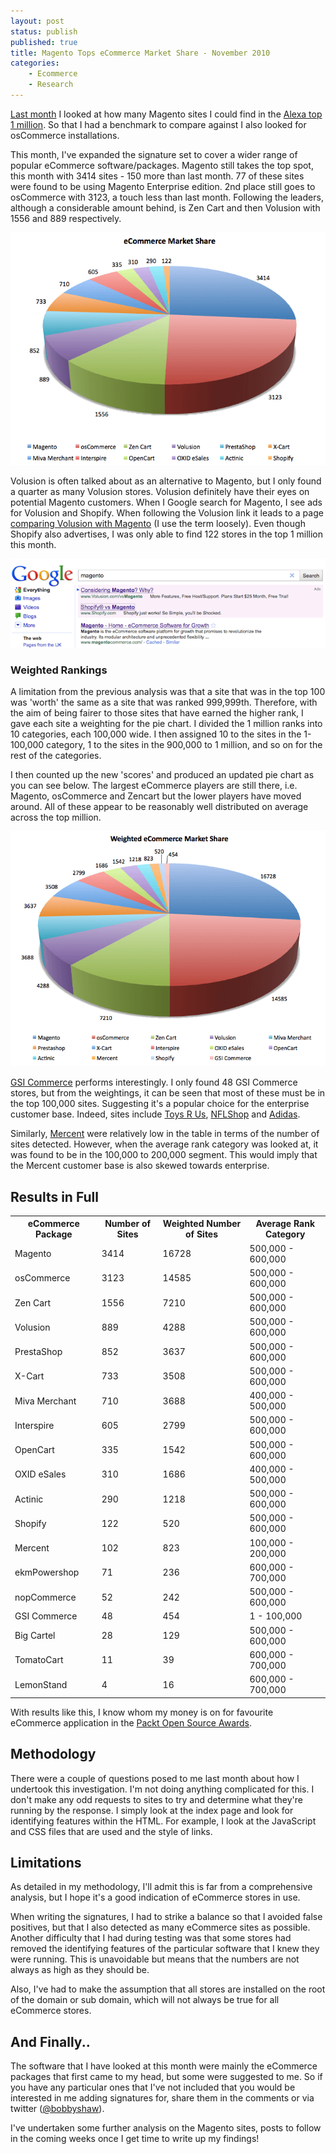 ```yaml
---
layout: post
status: publish
published: true
title: Magento Tops eCommerce Market Share - November 2010
categories:
    - Ecommerce
    - Research
---
```

<a href="http://tomrobertshaw.net/2010/10/3262-magento-sites-in-the-alexa-top-1-million/">Last month</a> I looked at how many Magento sites I could find in the <a href="http://www.alexa.com/topsites">Alexa top 1 million</a>.   So that I had a benchmark to compare against I also looked for osCommerce installations.

This month, I've expanded the signature set to cover a wider range of popular eCommerce software/packages.   Magento still takes the top spot, this month with 3414 sites - 150 more than last month.   77 of these sites were found to be using Magento Enterprise edition.  2nd place still goes to osCommerce with 3123, a touch less than last month.  Following the leaders, although a considerable amount behind, is Zen Cart and then Volusion with 1556 and 889 respectively.

<img src="/img/2010/11/eCommerce-Market-Share.png" alt="eCommerce Market Share" title="eCommerce Market Share" />

Volusion is often talked about as an alternative to Magento, but I only found a quarter as many Volusion stores.  Volusion definitely have their eyes on potential Magento customers.  When I Google search for Magento, I see ads for Volusion and Shopify.  When following the Volusion link it leads to a page <a href="http://www.volusion.com/volusion_magento_comparison/">comparing Volusion with Magento</a> (I use the term loosely).    Even though Shopify also advertises, I was only able to find 122 stores in the top 1 million this month.

<img src="/img/2010/11/Magento-Google-Sponsered-Listings.png" alt="Magento - Google Sponsored Listings" title="Magento - Google Sponsored Listings" />

<h3>Weighted Rankings</h3>

A limitation from the previous analysis was that a site that was in the top 100 was 'worth' the same as a site that was ranked 999,999th.   Therefore, with the aim of being fairer to those sites that have earned the higher rank, I gave each site a weighting for the pie chart.  I divided the 1 million ranks into 10 categories, each 100,000 wide.  I then assigned 10 to the sites in the 1-100,000 category, 1 to the sites in the 900,000 to 1 million, and so on for the rest of the categories.  

I then counted up the new 'scores' and produced an updated pie chart as you can see below.  The largest eCommerce players are still there, i.e. Magento, osCommerce and Zencart but the lower players have moved around.   All of these appear to be reasonably well distributed on average across the top million.

<img src="/img/2010/11/Weighted-eCommerce-Market-Share.png" alt="Weighted eCommerce Market Share" title="Weighted eCommerce Market Share" />

<a href="http://www.gsicommerce.com/">GSI Commerce</a> performs interestingly.  I only found 48 GSI Commerce stores, but from the weightings, it can be seen that most of these must be in the top 100,000 sites.  Suggesting it's a popular choice for the enterprise customer base.   Indeed, sites include <a href="http://www.toysrus.co.uk">Toys R Us</a>, <a href="http://www.nflshop.com">NFLShop</a> and <a href="http://www.shopadidas.com/">Adidas</a>.

Similarly, <a href="http://www.mercent.com/">Mercent</a> were relatively low in the table in terms of the number of sites detected.   However, when the average rank category was looked at, it was found to be in the 100,000 to 200,000 segment.   This would imply that the Mercent customer base is also skewed towards enterprise.

<h2>Results in Full</h2>

<table>
   <tr>
     <th>eCommerce Package</th>
     <th>Number of Sites</th>
     <th>Weighted Number of Sites</th>
     <th>Average Rank Category</th>
  </tr>
   <tr>
      <td>Magento</td>
      <td>3414</td>
      <td>16728</td>
      <td>500,000 - 600,000</td>
   </tr>
   <tr>
      <td>osCommerce</td>
      <td>3123</td>
      <td>14585</td>
      <td>500,000 - 600,000</td>
   </tr>
   <tr>
      <td>Zen Cart</td>
      <td>1556</td>
      <td>7210</td>
      <td>500,000 - 600,000</td>
   </tr>
   <tr>
       <td>Volusion</td>
       <td>889</td>
       <td>4288</td>
       <td>500,000 - 600,000</td>
   </tr>
    <tr>
       <td>PrestaShop</td>
       <td>852</td>
       <td>3637</td>
       <td>500,000 - 600,000</td>
    </tr>
    <tr>
      <td>X-Cart</td>
      <td>733</td>
      <td>3508</td>
      <td>500,000 - 600,000</td>
    </tr>
    <tr>
       <td>Miva Merchant</td>
       <td>710</td>
       <td>3688</td>
       <td>400,000 - 500,000</td>
    </tr>
    <tr>
      <td>Interspire</td>
      <td>605</td>
      <td>2799</td>
      <td>500,000 - 600,000</td>
     </tr>
     <tr>
       <td>OpenCart</td>
       <td>335</td>
       <td>1542</td>
       <td>500,000 - 600,000</td>
     </tr>
     <tr>
        <td>OXID eSales</td>
        <td>310</td>
        <td>1686</td>
        <td>400,000 - 500,000</td>
     </tr>
     <tr>
        <td>Actinic</td>
        <td>290</td>
        <td>1218</td>
        <td>500,000 - 600,000</td>
     </tr>
     <tr>
        <td>Shopify</td>
        <td>122</td>
        <td>520</td>
        <td>500,000 - 600,000</td>
     </tr>
     <tr>
        <td>Mercent</td>
        <td>102</td>
        <td>823</td>
        <td>100,000 - 200,000</td>
     </tr>
     <tr>
        <td>ekmPowershop</td>
        <td>71</td>
        <td>236</td>
        <td>600,000 - 700,000</td>
     </tr>
     <tr>
       <td>nopCommerce</td>
       <td>52</td>
       <td>242</td>
       <td>500,000 - 600,000</td>
     </tr>
     <tr>
        <td>GSI Commerce</td>
        <td>48</td>
        <td>454</td>
        <td>1 - 100,000</td>
     </tr>
     <tr>
        <td>Big Cartel</td>
        <td>28</td>
        <td>129</td>
        <td>500,000 - 600,000</td>
     </tr>
     <tr>
        <td>TomatoCart</td>
        <td>11</td>
        <td>39</td>
        <td>600,000 - 700,000</td>
     </tr>
     <tr>
       <td>LemonStand</td>
       <td>4</td>
       <td>16</td>
       <td>600,000 - 700,000</td>
    </tr>
</table>

With results like this, I know whom my money is on for favourite eCommerce application in the <a href="http://www.packtpub.com/open-source-awards-home/2010-open-source-awards-finalists">Packt Open Source Awards</a>.


<h2>Methodology</h2>

There were a couple of questions posed to me last month about how I undertook this investigation.  I'm not doing anything complicated for this.  I don't make any odd requests to sites to try and determine what they're running by the response.  I simply look at the index page and look for identifying features within the HTML.  For example, I look at the JavaScript and CSS files that are used and the style of links.


<h2>Limitations</h2>

As detailed in my methodology, I'll admit this is far from a comprehensive analysis, but I hope it's a good indication of eCommerce stores in use.

When writing the signatures, I had to strike a balance so that I avoided false positives, but that I also detected as many eCommerce sites as possible.   Another difficulty that I had during testing was that some stores had removed the identifying features of the particular software that I knew they were running.  This is unavoidable but means that the numbers are not always as high as they should be.

Also, I've had to make the assumption that all stores are installed on the root of the domain or sub domain, which will not always be true for all eCommerce stores.

<h2>And Finally..</h2>

The software that I have looked at this month were mainly the eCommerce packages that first came to my head, but some were suggested to me.  So if you have any particular ones that I've not included that you would be interested in me adding signatures for, share them in the comments or via twitter (<a href="http://twitter.com/bobbyshaw">@bobbyshaw</a>).

I've undertaken some further analysis on the Magento sites, posts to follow in the coming weeks once I get time to write up my findings!
